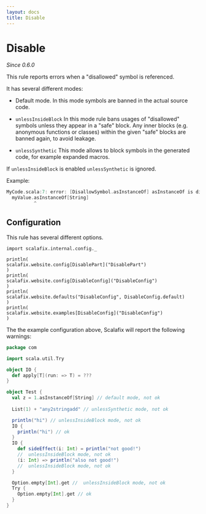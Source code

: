 ```yaml
---
layout: docs
title: Disable
---
```


# Disable

_Since 0.6.0_

This rule reports errors when a "disallowed" symbol is referenced.

It has several different modes: 
- Default mode. In this mode symbols are banned in the actual source code. 
- `unlessInsideBlock`
In this mode rule bans usages of "disallowed" symbols unless they appear in a "safe" block.
Any inner blocks (e.g. anonymous functions or classes)
within the given "safe" blocks are banned again, to avoid leakage.

- `unlessSynthetic` This mode allows to block symbols in the generated code, 
for example expanded macros.

If `unlessInsideBlock` is enabled `unlessSynthetic` is ignored.  

Example:

```scala
MyCode.scala:7: error: [DisallowSymbol.asInstanceOf] asInstanceOf is disabled.
  myValue.asInstanceOf[String]
          ^
```

## Configuration

This rule has several different options.

```tut:invisible
import scalafix.internal.config._
```
```tut:passthrough
println(
scalafix.website.config[DisablePart]("DisablePart")
)
println(
scalafix.website.config[DisableConfig]("DisableConfig")
)
println(
scalafix.website.defaults("DisableConfig", DisableConfig.default)
)
println(
scalafix.website.examples[DisableConfig]("DisableConfig")
)
```

The the example configuration above, Scalafix will report the following warnings:
```scala
package com

import scala.util.Try

object IO {
  def apply[T](run: => T) = ???
}

object Test {
  val z = 1.asInstanceOf[String] // default mode, not ok
  
  List(1) + "any2stringadd" // unlessSynthetic mode, not ok

  println("hi") // unlessInsideBlock mode, not ok
  IO {
    println("hi") // ok
  }
  IO {
    def sideEffect(i: Int) = println("not good!") 
    //  unlessInsideBlock mode, not ok
    (i: Int) => println("also not good!") 
    //  unlessInsideBlock mode, not ok
  }

  Option.empty[Int].get //  unlessInsideBlock mode, not ok
  Try {
    Option.empty[Int].get // ok
  }
}
```
